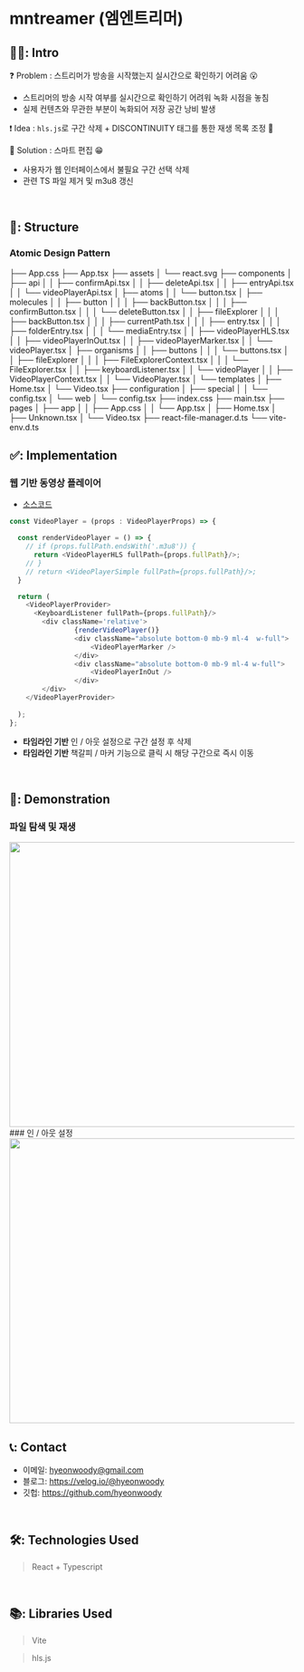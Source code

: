 # mntreamer (엠엔트리머)

## 🧑‍💻: Intro
❓ Problem : 스트리머가 방송을 시작했는지 실시간으로 확인하기 어려움 😮
- 스트리머의 방송 시작 여부를 실시간으로 확인하기 어려워 녹화 시점을 놓침
- 실제 컨텐츠와 무관한 부분이 녹화되어 저장 공간 낭비 발생

❗ Idea : `hls.js`로 구간 삭제 + DISCONTINUITY 태그를 통한 재생 목록 조정 🤔

💯 Solution : 스마트 편집 😁
- 사용자가 웹 인터페이스에서 불필요 구간 선택 삭제
- 관련 TS 파일 제거 및 m3u8 갱신

</br>

## 🧱: Structure
### Atomic Design Pattern
├── App.css
├── App.tsx
├── assets
│   └── react.svg
├── components
│   ├── api
│   │   ├── confirmApi.tsx
│   │   ├── deleteApi.tsx
│   │   ├── entryApi.tsx
│   │   └── videoPlayerApi.tsx
│   ├── atoms
│   │   └── button.tsx
│   ├── molecules
│   │   ├── button
│   │   │   ├── backButton.tsx
│   │   │   ├── confirmButton.tsx
│   │   │   └── deleteButton.tsx
│   │   ├── fileExplorer
│   │   │   ├── backButton.tsx
│   │   │   ├── currentPath.tsx
│   │   │   ├── entry.tsx
│   │   │   ├── folderEntry.tsx
│   │   │   └── mediaEntry.tsx
│   │   ├── videoPlayerHLS.tsx
│   │   ├── videoPlayerInOut.tsx
│   │   ├── videoPlayerMarker.tsx
│   │   └── videoPlayer.tsx
│   ├── organisms
│   │   ├── buttons
│   │   │   └── buttons.tsx
│   │   ├── fileExplorer
│   │   │   ├── FileExplorerContext.tsx
│   │   │   └── FileExplorer.tsx
│   │   ├── keyboardListener.tsx
│   │   └── videoPlayer
│   │       ├── VideoPlayerContext.tsx
│   │       └── VideoPlayer.tsx
│   └── templates
│       ├── Home.tsx
│       └── Video.tsx
├── configuration
│   ├── special
│   │   └── config.tsx
│   └── web
│       └── config.tsx
├── index.css
├── main.tsx
├── pages
│   ├── app
│   │   ├── App.css
│   │   └── App.tsx
│   ├── Home.tsx
│   ├── Unknown.tsx
│   └── Video.tsx
├── react-file-manager.d.ts
└── vite-env.d.ts

## ✅: Implementation
### 웹 기반 동영상 플레이어
- [소스코드](https://github.com/hyeonwoody/mntreamer-frontend/blob/master/src/components/organisms/videoPlayer/VideoPlayer.tsx)
```javascript
const VideoPlayer = (props : VideoPlayerProps) => {

  const renderVideoPlayer = () => {
    // if (props.fullPath.endsWith('.m3u8')) {
      return <VideoPlayerHLS fullPath={props.fullPath}/>;
    // }
    // return <VideoPlayerSimple fullPath={props.fullPath}/>;
  } 

  return (
    <VideoPlayerProvider>
      <KeyboardListener fullPath={props.fullPath}/>
        <div className='relative'>
                {renderVideoPlayer()}
                <div className="absolute bottom-0 mb-9 ml-4  w-full">
                    <VideoPlayerMarker />
                </div>
                <div className="absolute bottom-0 mb-9 ml-4 w-full">
                    <VideoPlayerInOut />
                </div>
        </div>
    </VideoPlayerProvider>
    
  );
};
```
- **타임라인 기반** 인 / 아웃 설정으로 구간 설정 후 삭제
- **타임라인 기반** 책갈피 / 마커 기능으로 클릭 시 해당 구간으로 즉시 이동

</br>

## 🎥: Demonstration
### 파일 탐색 및 재생
<img src="https://github.com/hyeonwoody/mntreamer-frontend/blob/master/doc/demontration/FileExplorer.gif" width="894" height="503" />
### 인 / 아웃 설정
<img src="https://github.com/hyeonwoody/mntreamer-frontend/blob/master/doc/demontration/InOut.gif" width="894" height="503" />

</br>

## 📞: Contact
- 이메일: hyeonwoody@gmail.com
- 블로그: https://velog.io/@hyeonwoody
- 깃헙: https://github.com/hyeonwoody

</br>

## 🛠️: Technologies Used
> React + Typescript

</br>

## 📚: Libraries Used
> Vite 

> hls.js